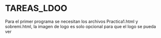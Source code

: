 # TAREAS_LDOO
Para el primer programa se necesitan los archivos Practica1.html y sobremi.html,
 la imagen de logo es solo opcional para que el logo se pueda ver
